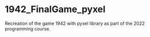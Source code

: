 # 1942_FinalGame_pyxel
Recreation of the game 1942 with pyxel library as part of the 2022 programming 
course.